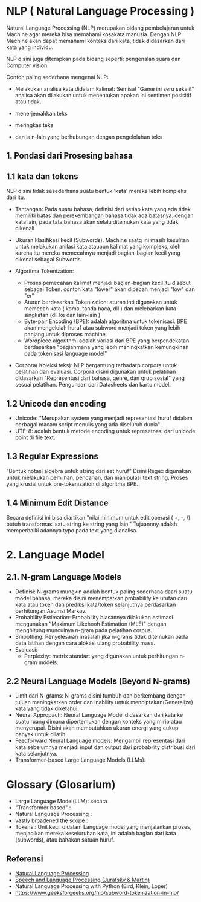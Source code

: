 # NLP ( Natural Language Processing )

Natural Language Processing (NLP) merupakan bidang pembelajaran untuk Machine agar mereka bisa memahami kosakata manusia. Dengan NLP Machine akan dapat memahami konteks dari kata, tidak didasarkan dari kata yang individu.

NLP disini juga diterapkan pada bidang seperti: pengenalan suara dan Computer vision.

Contoh paling sederhana mengenai NLP:

- Melakukan analisa kata didalam kalimat:
  Semisal "Game ini seru sekali!" analisa akan dilakukan untuk menentukan apakan ini sentimen posisitif atau tidak.

- menerjemahkan teks
- meringkas teks
- dan lain-lain yang berhubungan dengan pengelolahan teks

## 1. Pondasi dari Prosesing bahasa

## 1.1 kata dan tokens

NLP disini tidak sesederhana suatu bentuk 'kata' mereka lebih kompleks dari itu. 

- Tantangan: Pada suatu bahasa, definisi dari setiap kata yang ada tidak memiliki batas dan perekembangan bahasa tidak ada batasnya. dengan kata lain, pada tata bahasa akan selalu ditemukan kata yang tidak dikenali
- Ukuran klasifikasi kecil (Subwords). Machine saatg ini masih kesulitan untuk melakukan anilasi kata ataupun kalimat yang kompleks, oleh karena itu mereka memecahnya menjadi bagian-bagian kecil yang dikenal sebagai Subwords.
- Algoritma Tokenization:
  - Proses pemecahan kalimat menjadi bagian-bagian kecil itu disebut sebagai Token. contoh kata "lower" akan dipecah menjadi "low" dan "er"
  - Aturan berdasarkan Tokenization: aturan inti digunakan untuk memecah kata ( koma, tanda baca, dll ) dan melebarkan kata singkatan (dll ke dan lain-lain )
  - Byte-pair Encoding (BPE): adalah algoritma untuk tokenisasi. BPE akan mengelolah huruf atau subword menjadi token yang lebih panjang untuk diproses machine.
  - Wordpiece algorithm: adalah variasi dari BPE yang berpendekatan berdasarkan "bagianmana yang lebih meningkatkan kemungkinan pada tokenisasi language model"
 
- Corpora( Koleksi teks): NLP bergantung terhadarp corpora untuk pelatihan dan evaluasi. Corpora disini digunakan untuk pelatihan didasarkan "Representasi dari bahasa, genre, dan grup sosial" yang sesuai pelatihan. Pengunaan dari Datasheets dan kartu model.

## 1.2 Unicode dan encoding

- Unicode: "Merupakan system yang menjadi representasi huruf didalam berbagai macam script menulis yang ada diseluruh dunia"
- UTF-8: adalah bentuk metode encoding untuk represetnasi dari unicode point di file text.

## 1.3 Regular Expressions

"Bentuk notasi algebra untuk string dari set huruf" Disini Regex digunakan untuk melakukan pemilhan, pencarian, dan manipulasi text string, Proses yang krusial untuk pre-tokenization di algoritma BPE. 

## 1.4 Minimum Edit Distance

Secara definisi ini bisa diartikan "nilai minimum untuk edit operasi ( +, -, /) butuh transformasi satu string ke string yang lain." Tujuannny adalah memperbaiki adannya typo pada text yang dianalisa.

# 2. Language Model

## 2.1. N-gram Language Models

- Definisi: N-grams mungkin adalah bentuk paling sederhana daari suatu model bahasa. mereka disini menempatkan probability ke urutan dari kata atau token dan prediksi kata/token selanjutnya berdasarkan perhitungan Asumsi Markov.
- Probability Estimation: Probability biasannya dilakukan estimasi mengunakan "Maximum Likehooh Estimation (MLE)" dengan menghitung munculnya n-gram pada pelatihan corpus.
- Smoothing: Penyelesaian masalah jika n-grams tidak ditemukan pada data latihan dengan cara alokasi ulang probability mass.
- Evaluasi:
  - Perplexity: metrix standart yang digunakan untuk perhitungan n-gram models.

## 2.2 Neural Language Models (Beyond N-grams)

- Limit dari N-grams: N-grams disini tumbuh dan berkembang dengan tujuan meningkatkan order dan inability untuk menciptakan(Generalize) kata yang tidak diketahui.
- Neural Appropach: Neural Language Model didasarkan dari kata ke suatu ruang dimana dipertemukan dengan konteks yang mirip atau menyerupai. Disini akan membutuhkan ukuran energi yang cukup banyak untuk dilatih.
- Feedforward Neural Language models: Mengambil representasi dari kata sebelumnya menjadi input dan output dari probability distribusi dari kata selanjutnya.
- Transformer-based Large Language Models (LLMs):

# Glossary (Glosarium)

- Large Language Model(LLM): secara
- "Transformer based"  :
- Natural Language Processing :
- vastly broadened the scope :
- Tokens : Unit kecil didalam Language model yang menjalankan proses, menjadikan mereka keseluruhan kata, ini adalah bagian dari kata (subwords), atau bahakan satuan huruf. 


## Referensi
- [Natural Language Processing](https://huggingface.co/learn/llm-course/chapter1/2?fw=pt)
- [Speech and Language Processing (Jurafsky & Martin)](https://web.stanford.edu/~jurafsky/slp3/)
- Natural Language Processing with Python (Bird, Klein, Loper)
- https://www.geeksforgeeks.org/nlp/subword-tokenization-in-nlp/
